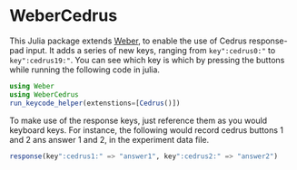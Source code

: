# WeberCedrus

This Julia package extends [Weber](https://github.com/haberdashPI/Weber.jl), to enable the use of Cedrus response-pad input. It adds a series of new keys, ranging from `key":cedrus0:"` to `key":cedrus19:"`. You can see which key is which by pressing the buttons while running the following code in julia.

```julia
using Weber
using WeberCedrus
run_keycode_helper(extenstions=[Cedrus()])
```

To make use of the response keys, just reference them as you would keyboard
keys. For instance, the following would record cedrus buttons 1 and 2
ans answer 1 and 2, in the experiment data file.

```julia
response(key":cedrus1:" => "answer1", key":cedrus2:" => "answer2")
```




